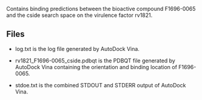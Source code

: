Contains binding predictions between the bioactive compound F1696-0065 and the cside search space on the virulence factor rv1821.

## Files

- log.txt is the log file generated by AutoDock Vina.

- rv1821_F1696-0065_cside.pdbqt is the PDBQT file generated by AutoDock Vina containing the orientation and binding location of F1696-0065.

- stdoe.txt is the combined STDOUT and STDERR output of AutoDock Vina.

